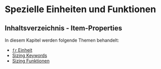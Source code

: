 # Spezielle Einheiten und Funktionen

## Inhaltsverzeichnis - Item-Properties

In diesem Kapitel werden folgende Themen behandelt:

- [`fr` Einheit](fr-Einheit.md)
- [Sizing Keywords](Sizing-Keywords.md)
- [Sizing Funktionen](Sizing-Funktionen.md)